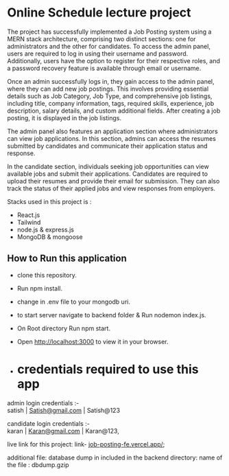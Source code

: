 # Online Schedule lecture project

The project has successfully implemented a Job Posting system using a MERN stack architecture, comprising two distinct sections: one for administrators and the other for candidates. To access the admin panel, users are required to log in using their username and password. Additionally, users have the option to register for their respective roles, and a password recovery feature is available through email or username.

Once an admin successfully logs in, they gain access to the admin panel, where they can add new job postings. This involves providing essential details such as Job Category, Job Type, and comprehensive job listings, including title, company information, tags, required skills, experience, job description, salary details, and custom additional fields. After creating a job posting, it is displayed in the job listings.

The admin panel also features an application section where administrators can view job applications. In this section, admins can access the resumes submitted by candidates and communicate their application status and response.

In the candidate section, individuals seeking job opportunities can view available jobs and submit their applications. Candidates are required to upload their resumes and provide their email for submission. They can also track the status of their applied jobs and view responses from employers.

Stacks used in this project is :
- React.js
- Tailwind
- node.js & express.js
- MongoDB & mongoose

## How to Run this application

- clone this repository.
- Run npm install.
- change in .env file to your mongodb uri.
- to start server navigate to backend folder & Run nodemon index.js.
- On Root directory Run npm start.
- Open [http://localhost:3000](http://localhost:3000) to view it in your browser.

- # credentials required to use this app

admin login credentials	:-	
satish	| Satish@gmail.com	| Satish@123
		
candidate login credentials :-	
karan |	Karan@gmail.com |	Karan@123,


live link for this project:
link- [job-posting-fe.vercel.app/](url);

additional file:
database dump in included in the backend directory:
name of the file : dbdump.gzip



